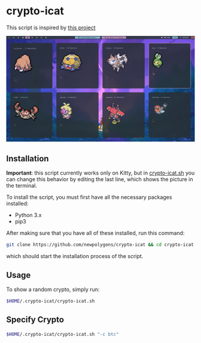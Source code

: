 # crypto-icat

This script is inspired by [this project](https://github.com/ph04/pokemon-icat)

![Screenshot](screenshot.png)

## Installation

**Important**: this script currently works only on Kitty, but in [crypto-icat.sh](crypto-icat.sh) you can change this behavior by editing the last line, which shows the picture in the terminal.

To install the script, you must first have all the necessary packages installed:

- Python 3.x
- pip3


After making sure that you have all of these installed, run this command:

```sh
git clone https://github.com/newpolygons/crypto-icat && cd crypto-icat && chmod +x install.sh && ./install.sh
```

which should start the installation process of the script.



## Usage

To show a random crypto, simply run:

```sh
$HOME/.crypto-icat/crypto-icat.sh
```

## Specify Crypto

```sh
$HOME/.crypto-icat/crypto-icat.sh "-c btc"
```
